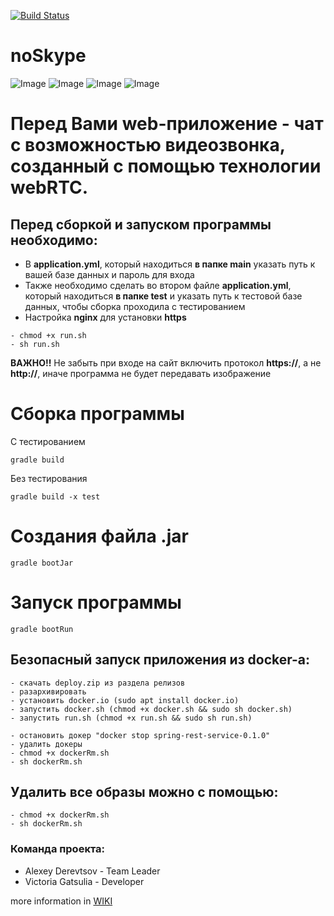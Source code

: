 [![Build Status](https://travis-ci.com/AlexeyDer/noSkype.svg?branch=release)](https://travis-ci.com/AlexeyDer/noSkype)
# noSkype
![Image](https://hsto.org/webt/5b/22/62/5b2262cea66f9381421890.png)
![Image](https://cdn.iconscout.com/icon/free/png-256/gradle-3-1175026.png)
![Image](https://www.matt-thornton.net/wordpress/wp-content/uploads/0dd7193f-e747-4a15-b797-818b9fac3656-mysql.png)
![Image](https://d1q6f0aelx0por.cloudfront.net/product-logos/644d2f15-c5db-4731-a353-ace6235841fa-registry.png)

# Перед Вами web-приложение - чат с возможностью видеозвонка, созданный с помощью технологии **webRTC**.

## Перед сборкой и запуском программы необходимо:
* В **application.yml**, который находиться **в папке main** указать путь к вашей базе данных и пароль для входа
* Также необходимо сделать во втором файле **application.yml**, который находиться **в папке test** и указать путь к тестовой базе данных,
чтобы сборка проходила с тестированием
* Настройка **nginx** для установки **https**
```
- chmod +x run.sh
- sh run.sh
```
**ВАЖНО!!** Не забыть при входе на сайт включить протокол **https://**,
а не **http://**, иначе программа не будет передавать изображение
# Сборка программы
С тестированием
```
gradle build
```
Без тестирования
```
gradle build -x test
```
# Создания файла .jar
```
gradle bootJar
```
# Запуск программы
```
gradle bootRun
```
## Безопасный запуск приложения из docker-а:
```
- скачать deploy.zip из раздела релизов
- разархивировать
- установить docker.io (sudo apt install docker.io)
- запустить docker.sh (chmod +x docker.sh && sudo sh docker.sh)
- запустить run.sh (chmod +x run.sh && sudo sh run.sh)

- остановить докер "docker stop spring-rest-service-0.1.0"
- удалить докеры
- chmod +x dockerRm.sh
- sh dockerRm.sh
```
## Удалить все образы можно с помощью:
```
- chmod +x dockerRm.sh
- sh dockerRm.sh
```
### Команда проекта:
* Alexey Derevtsov - Team Leader
* Victoria Gatsulia - Developer

more information in [WIKI](https://github.com/AlexeyDer/noSkype/wiki)

